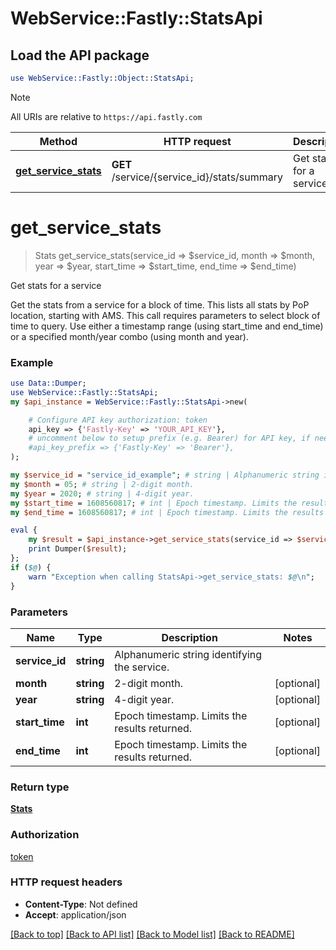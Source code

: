 # WebService::Fastly::StatsApi

## Load the API package
```perl
use WebService::Fastly::Object::StatsApi;
```

> [!NOTE]
> All URIs are relative to `https://api.fastly.com`

Method | HTTP request | Description
------ | ------------ | -----------
[**get_service_stats**](StatsApi.md#get_service_stats) | **GET** /service/{service_id}/stats/summary | Get stats for a service


# **get_service_stats**
> Stats get_service_stats(service_id => $service_id, month => $month, year => $year, start_time => $start_time, end_time => $end_time)

Get stats for a service

Get the stats from a service for a block of time. This lists all stats by PoP location, starting with AMS. This call requires parameters to select block of time to query. Use either a timestamp range (using start_time and end_time) or a specified month/year combo (using month and year).

### Example
```perl
use Data::Dumper;
use WebService::Fastly::StatsApi;
my $api_instance = WebService::Fastly::StatsApi->new(

    # Configure API key authorization: token
    api_key => {'Fastly-Key' => 'YOUR_API_KEY'},
    # uncomment below to setup prefix (e.g. Bearer) for API key, if needed
    #api_key_prefix => {'Fastly-Key' => 'Bearer'},
);

my $service_id = "service_id_example"; # string | Alphanumeric string identifying the service.
my $month = 05; # string | 2-digit month.
my $year = 2020; # string | 4-digit year.
my $start_time = 1608560817; # int | Epoch timestamp. Limits the results returned.
my $end_time = 1608560817; # int | Epoch timestamp. Limits the results returned.

eval {
    my $result = $api_instance->get_service_stats(service_id => $service_id, month => $month, year => $year, start_time => $start_time, end_time => $end_time);
    print Dumper($result);
};
if ($@) {
    warn "Exception when calling StatsApi->get_service_stats: $@\n";
}
```

### Parameters

Name | Type | Description  | Notes
------------- | ------------- | ------------- | -------------
 **service_id** | **string**| Alphanumeric string identifying the service. | 
 **month** | **string**| 2-digit month. | [optional] 
 **year** | **string**| 4-digit year. | [optional] 
 **start_time** | **int**| Epoch timestamp. Limits the results returned. | [optional] 
 **end_time** | **int**| Epoch timestamp. Limits the results returned. | [optional] 

### Return type

[**Stats**](Stats.md)

### Authorization

[token](../README.md#token)

### HTTP request headers

 - **Content-Type**: Not defined
 - **Accept**: application/json

[[Back to top]](#) [[Back to API list]](../README.md#documentation-for-api-endpoints) [[Back to Model list]](../README.md#documentation-for-models) [[Back to README]](../README.md)

